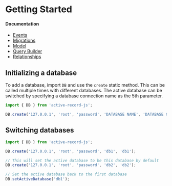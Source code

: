 # Getting Started


#### Documentation

- [Events](Events.md)
- [Migrations](Migrations.md)
- [Model](Model.md)
- [Query Builder](QueryBuilder.md)
- [Relationships](Relationships.md)


## Initializing a database

To add a database, import ```DB``` and use the ```create``` static method. This can be called multiple times with
different databases. The active database can be switched by specifying a database connection name as the 5th
parameter.

```typescript
import { DB } from 'active-record-js';

DB.create('127.0.0.1', 'root', 'password', 'DATABASE NAME', 'DATABASE CONNECTION NAME');
```


## Switching databases

```typescript
import { DB } from 'active-record-js';

DB.create('127.0.0.1', 'root', 'password', 'db1', 'db1');

// This will set the active database to be this database by default
DB.create('127.0.0.1', 'root', 'password', 'db2', 'db2');

// Set the active database back to the first database
DB.setActiveDatabase('db1');
```
